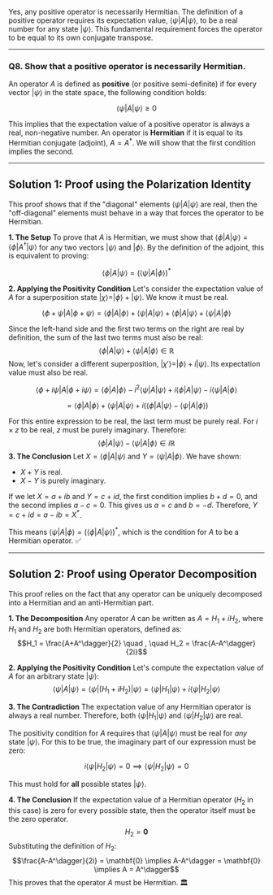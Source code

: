 Yes, any positive operator is necessarily Hermitian. The definition of a positive operator requires its expectation value, $\langle \psi | A | \psi \rangle$, to be a real number for any state $|\psi\rangle$. This fundamental requirement forces the operator to be equal to its own conjugate transpose.

***

### **Q8. Show that a positive operator is necessarily Hermitian.**

An operator $A$ is defined as **positive** (or positive semi-definite) if for every vector $|\psi\rangle$ in the state space, the following condition holds:

$$\langle \psi | A | \psi \rangle \ge 0$$

This implies that the expectation value of a positive operator is always a real, non-negative number. An operator is **Hermitian** if it is equal to its Hermitian conjugate (adjoint), $A = A^\dagger$. We will show that the first condition implies the second.

---

## **Solution 1: Proof using the Polarization Identity**

This proof shows that if the "diagonal" elements $\langle \psi | A | \psi \rangle$ are real, then the "off-diagonal" elements must behave in a way that forces the operator to be Hermitian.

**1. The Setup**
To prove that $A$ is Hermitian, we must show that $\langle \phi | A | \psi \rangle = \langle \phi | A^\dagger | \psi \rangle$ for any two vectors $|\psi\rangle$ and $|\phi\rangle$. By the definition of the adjoint, this is equivalent to proving:

$$\langle \phi | A | \psi \rangle = (\langle \psi | A | \phi \rangle)^*$$

**2. Applying the Positivity Condition**
Let's consider the expectation value of $A$ for a superposition state $|\chi\rangle = |\phi\rangle + |\psi\rangle$. We know it must be real.

$$\langle \phi+\psi | A | \phi+\psi \rangle = \langle \phi | A | \phi \rangle + \langle \psi | A | \psi \rangle + \langle \phi | A | \psi \rangle + \langle \psi | A | \phi \rangle$$

Since the left-hand side and the first two terms on the right are real by definition, the sum of the last two terms must also be real:
$$\langle \phi | A | \psi \rangle + \langle \psi | A | \phi \rangle \in \mathbb{R}$$
Now, let's consider a different superposition, $|\chi'\rangle = |\phi\rangle + i|\psi\rangle$. Its expectation value must also be real.

$$\langle \phi+i\psi | A | \phi+i\psi \rangle = \langle \phi|A|\phi \rangle - i^2\langle \psi|A|\psi \rangle + i\langle \phi|A|\psi \rangle - i\langle \psi|A|\phi \rangle$$

$$= \langle \phi|A|\phi \rangle + \langle \psi|A|\psi \rangle + i(\langle \phi|A|\psi \rangle - \langle \psi|A|\phi \rangle)$$

For this entire expression to be real, the last term must be purely real. For $i \times z$ to be real, $z$ must be purely imaginary. Therefore:
$$\langle \phi | A | \psi \rangle - \langle \psi | A | \phi \rangle \in i\mathbb{R}$$
**3. The Conclusion**
Let $X = \langle \phi | A | \psi \rangle$ and $Y = \langle \psi | A | \phi \rangle$. We have shown:
* $X+Y$ is real.
* $X-Y$ is purely imaginary.

If we let $X=a+ib$ and $Y=c+id$, the first condition implies $b+d=0$, and the second implies $a-c=0$. This gives us $a=c$ and $b=-d$. Therefore, $Y = c+id = a-ib = X^*$.

This means $\langle \psi | A | \phi \rangle = (\langle \phi | A | \psi \rangle)^*$, which is the condition for $A$ to be a Hermitian operator. ✅

---

## **Solution 2: Proof using Operator Decomposition**

This proof relies on the fact that any operator can be uniquely decomposed into a Hermitian and an anti-Hermitian part.

**1. The Decomposition**
Any operator $A$ can be written as $A = H_1 + iH_2$, where $H_1$ and $H_2$ are both Hermitian operators, defined as:
$$H_1 = \frac{A+A^\dagger}{2} \quad , \quad H_2 = \frac{A-A^\dagger}{2i}$$

**2. Applying the Positivity Condition**
Let's compute the expectation value of $A$ for an arbitrary state $|\psi\rangle$:
$$\langle \psi | A | \psi \rangle = \langle \psi | (H_1 + iH_2) | \psi \rangle = \langle \psi | H_1 | \psi \rangle + i \langle \psi | H_2 | \psi \rangle$$

**3. The Contradiction**
The expectation value of any Hermitian operator is always a real number. Therefore, both $\langle \psi | H_1 | \psi \rangle$ and $\langle \psi | H_2 | \psi \rangle$ are real.

The positivity condition for $A$ requires that $\langle \psi | A | \psi \rangle$ must be real for *any* state $|\psi\rangle$. For this to be true, the imaginary part of our expression must be zero:

$$i \langle \psi | H_2 | \psi \rangle = 0 \implies \langle \psi | H_2 | \psi \rangle = 0$$

This must hold for **all** possible states $|\psi\rangle$.

**4. The Conclusion**
If the expectation value of a Hermitian operator ($H_2$ in this case) is zero for every possible state, then the operator itself must be the zero operator.
$$H_2 = \mathbf{0}$$Substituting the definition of $H_2$:$$\frac{A-A^\dagger}{2i} = \mathbf{0} \implies A-A^\dagger = \mathbf{0} \implies A = A^\dagger$$
This proves that the operator $A$ must be Hermitian. 🏛️